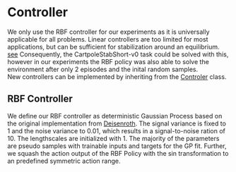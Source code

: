# Controller

We only use the RBF controller for our experiments as it is universally applicable for all problems. 
Linear controllers are too limited for most applications, but can be sufficient for stabilization around an equilibrium. [see](https://ieeexplore.ieee.org/document/6654139)
Consequently, the CartpoleStabShort-v0 task could be solved with this,
however in our experiments the RBF policy was also able to solve the environment after only 2 episodes and the inital random samples.  
New controllers can be implemented by inheriting from the [Controler](./Controller.py) class.

## RBF Controller
We define our RBF controller as deterministic Gaussian Process based on the original implementation from [Deisenroth](https://ieeexplore.ieee.org/document/6654139).
The signal variance is fixed to 1 and the noise variance to 0.01, which results in a signal-to-noise ration of 10.
The lengthscales are initialized with 1. 
The majority of the parameters are pseudo samples with trainable inputs and targets for the GP fit.
Further, we squash the action output of the RBF Policy with the sin transformation to an predefined symmetric action range.
